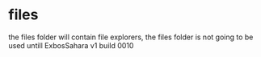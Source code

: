# files
the files folder will contain file explorers, the files folder is not going to be used untill ExbosSahara v1 build 0010
